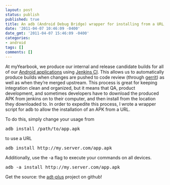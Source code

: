 ```yaml
---
layout: post
status: publish
published: true
title: An adb (Android Debug Bridge) wrapper for installing from a URL, installing to all devices
date: '2011-04-07 10:46:09 -0400'
date_gmt: '2011-04-07 15:46:09 -0400'
categories:
- android
tags: []
comments: []
---
```

At myYearbook, we produce our internal and release candidate builds for all of our [Android applications](https://market.android.com/developer?pub=myYearbook.com) using [Jenkins CI](http://jenkins-ci.org/). This allows us to automatically produce builds when changes are pushed to code review (through [gerrit](http://code.google.com/p/gerrit/)) as well as when they’re merged upstream. This process is great for keeping integration clean and organized, but it means that QA, product development, and sometimes developers have to download the produced APK from jenkins on to their computer, and then install from the location they downloaded to. In order to expedite this process, I wrote a wrapper script for adb to allow the installation of an APK from a URL.

To do this, simply change your usage from

<pre>adb install /path/to/app.apk</pre>

to use a URL
<pre>adb install http://my.server.com/app.apk</pre>

Additionally, use the -a flag to execute your commands on all devices.
<pre>adb -a install http://my.server.com/app.apk</pre>

Get the source: the [adt-plus](https://github.com/myYearbook/adt-plus) project on github!

